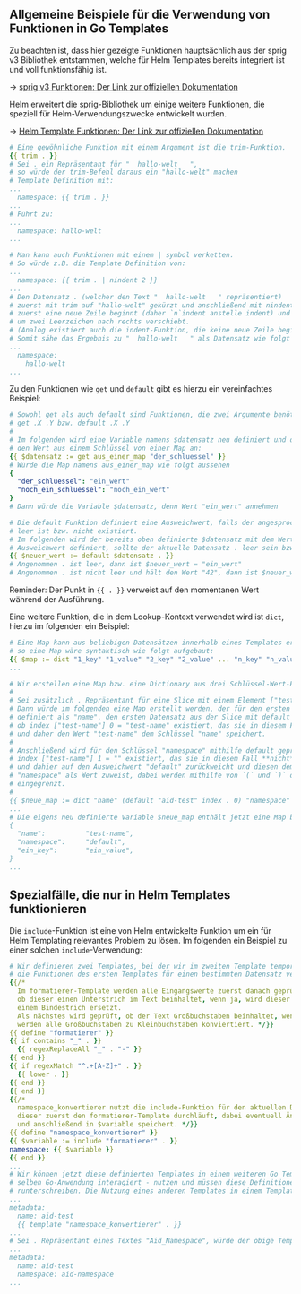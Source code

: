 ## Allgemeine Beispiele für die Verwendung von Funktionen in Go Templates

Zu beachten ist, dass hier gezeigte Funktionen hauptsächlich aus der sprig v3 Bibliothek entstammen, welche für Helm Templates bereits integriert ist und voll funktionsfähig ist.
  
-> [sprig v3 Funktionen: Der Link zur offiziellen Dokumentation](https://masterminds.github.io/sprig/)

Helm erweitert die sprig-Bibliothek um einige weitere Funktionen, die speziell für Helm-Verwendungszwecke entwickelt wurden.
  
-> [Helm Template Funktionen: Der Link zur offiziellen Dokumentation](https://helm.sh/docs/chart_template_guide/function_list/)

```yaml
# Eine gewöhnliche Funktion mit einem Argument ist die trim-Funktion.
{{ trim . }}
# Sei . ein Repräsentant für "  hallo-welt   ",
# so würde der trim-Befehl daraus ein "hallo-welt" machen
# Template Definition mit:
...
  namespace: {{ trim . }}
...
# Führt zu:
...
  namespace: hallo-welt
...

# Man kann auch Funktionen mit einem | symbol verketten.
# So würde z.B. die Template Definition von:
...
  namespace: {{ trim . | nindent 2 }}
...
# Den Datensatz . (welcher den Text "  hallo-welt   " repräsentiert)
# zuerst mit trim auf "hallo-welt" gekürzt und anschließend mit nindent 2
# zuerst eine neue Zeile beginnt (daher `n`indent anstelle indent) und anschließend
# um zwei Leerzeichen nach rechts verschiebt.
# (Analog existiert auch die indent-Funktion, die keine neue Zeile beginnt)
# Somit sähe das Ergebnis zu "  hallo-welt   " als Datensatz wie folgt aus:
...
  namespace:
    hallo-welt
...
```

Zu den Funktionen wie `get` und `default` gibt es hierzu ein vereinfachtes Beispiel:
```yaml
# Sowohl get als auch default sind Funktionen, die zwei Argumente benötigen, also
# get .X .Y bzw. default .X .Y
#
# Im folgenden wird eine Variable namens $datensatz neu definiert und dieser nimmt
# den Wert aus einem Schlüssel von einer Map an:
{{ $datensatz := get aus_einer_map "der_schluessel" }}
# Würde die Map namens aus_einer_map wie folgt aussehen
{
  "der_schluessel": "ein_wert"
  "noch_ein_schluessel": "noch_ein_wert"
}
# Dann würde die Variable $datensatz, denn Wert "ein_wert" annehmen

# Die default Funktion definiert eine Ausweichwert, falls der angesprochene Datensatz
# leer ist bzw. nicht existiert.
# Im folgenden wird der bereits oben definierte $datensatz mit dem Wert "ein_wert" als
# Ausweichwert definiert, sollte der aktuelle Datensatz . leer sein bzw. nicht existieren:
{{ $neuer_wert := default $datensatz . }}
# Angenommen . ist leer, dann ist $neuer_wert = "ein_wert"
# Angenommen . ist nicht leer und hält den Wert "42", dann ist $neuer_wert = "42"
```
Reminder: Der Punkt in `{{ . }}` verweist auf den momentanen Wert während der Ausführung.

Eine weitere Funktion, die in dem Lookup-Kontext verwendet wird ist `dict`, hierzu im folgenden ein Beispiel:
```yaml
# Eine Map kann aus beliebigen Datensätzen innerhalb eines Templates erstellt werden,
# so eine Map wäre syntaktisch wie folgt aufgebaut:
{{ $map := dict "1_key" "1_value" "2_key" "2_value" ... "n_key" "n_value" }}
...

# Wir erstellen eine Map bzw. eine Dictionary aus drei Schlüssel-Wert-Paaren
#
# Sei zusätzlich . Repräsentant für eine Slice mit einem Element ["test-name"]
# Dann würde im folgenden eine Map erstellt werden, der für den ersten Schlüssel
# definiert als "name", den ersten Datensatz aus der Slice mit default prüft
# ob index ["test-name"] 0 = "test-name" existiert, das sie in diesem Fall ja tut
# und daher den Wert "test-name" dem Schlüssel "name" speichert.
#
# Anschließend wird für den Schlüssel "namespace" mithilfe default geprüft ob
# index ["test-name"] 1 = "" existiert, das sie in diesem Fall **nicht** tut,
# und dahier auf den Ausweichwert "default" zurückweicht und diesen dem Schlüssel
# "namespace" als Wert zuweist, dabei werden mithilfe von `(` und `)` der Geltungsbereich
# eingegrenzt.
#
{{ $neue_map := dict "name" (default "aid-test" index . 0) "namespace" (default "default" index . 1) "ein_key" "ein_value" }}
...
# Die eigens neu definierte Variable $neue_map enthält jetzt eine Map bzw. Dictionary die wie folgt aussieht:
{
  "name":          "test-name",
  "namespace":     "default",
  "ein_key":       "ein_value",
}
...
```

## Spezialfälle, die nur in Helm Templates funktionieren

Die `include`-Funktion ist eine von Helm entwickelte Funktion um ein für Helm Templating relevantes Problem zu lösen.
Im folgenden ein Beispiel zu einer solchen `include`-Verwendung:
```yaml
# Wir definieren zwei Templates, bei der wir im zweiten Template temporär
# die Funktionen des ersten Templates für einen bestimmten Datensatz verwenden werden:
{{/*
  Im formatierer-Template werden alle Eingangswerte zuerst danach geprüft
  ob dieser einen Unterstrich im Text beinhaltet, wenn ja, wird dieser mit
  einem Bindestrich ersetzt.
  Als nächstes wird geprüft, ob der Text Großbuchstaben beinhaltet, wenn ja,
  werden alle Großbuchstaben zu Kleinbuchstaben konviertiert. */}}
{{ define "formatierer" }}
{{ if contains "_" . }}
  {{ regexReplaceAll "_" . "-" }}
{{ end }}
{{ if regexMatch "^.+[A-Z]+" . }}
  {{ lower . }}
{{ end }}
{{ end }}
{{/*
  namespace_konvertierer nutzt die include-Funktion für den aktuellen Datensatz, bei der
  dieser zuerst den formatierer-Template durchläuft, dabei eventuell Änderungen vornimmt
  und anschließend in $variable speichert. */}}
{{ define "namespace_konvertierer" }}
{{ $variable := include "formatierer" . }}
namespace: {{ $variable }}
{{ end }}
...
# Wir können jetzt diese definierten Templates in einem weiteren Go Template - der mit der
# selben Go-Anwendung interagiert - nutzen und müssen diese Definitionen nicht ständig neu
# runterschreiben. Die Nutzung eines anderen Templates in einem Template wird mit der template-Funktion ermöglicht:
...
metadata:
  name: aid-test
  {{ template "namespace_konvertierer" . }}
...
# Sei . Repräsentant eines Textes "Aid_Namespace", würde der obige Template folgendes generieren:
...
metadata:
  name: aid-test
  namespace: aid-namespace
...
```
